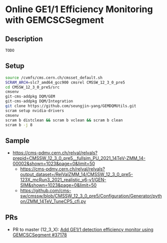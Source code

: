 # Online GE1/1 Efficiency Monitoring with GEMCSCSegment
## Description
`TODO`

## Setup
```bash
source /cvmfs/cms.cern.ch/cmsset_default.sh
SCRAM_ARCH=slc7_amd64_gcc900 cmsrel CMSSW_12_3_0_pre5
cd CMSSW_12_3_0_pre5/src
cmsenv
git-cms-addpkg DQM/GEM
git-cms-addpkg DQM/Integration
git clone https://github.com/seungjin-yang/GEMDQMUtils.git
scram setup nvidia-drivers
cmsenv
scram b distclean && scram b vclean && scram b clean
scram b -j 8
```

## Sample
- https://cms-pdmv.cern.ch/relval/relvals?prepid=CMSSW_12_3_0_pre5__fullsim_PU_2021_14TeV-ZMM_14-00002&shown=1023&page=0&limit=50
    - https://cms-pdmv.cern.ch/relval/relvals?output_dataset=/RelValZMM_14/CMSSW_12_3_0_pre5-123X_mcRun3_2021_realistic_v6-v1/GEN-SIM&shown=1023&page=0&limit=50
    - https://github.com/cms-sw/cmssw/blob/CMSSW_12_3_0_pre5/Configuration/Generator/python/ZMM_14TeV_TuneCP5_cfi.py


## PRs
- PR to master (12_3_X): [Add GE1/1 detection efficiency monitor using GEMCSCSegment #37178](https://github.com/cms-sw/cmssw/pull/37178)

